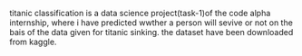 titanic classification is a data science project(task-1)of the code alpha internship, where i have predicted wwther a person will sevive or not on the bais of the data given for titanic sinking.
the dataset have been downloaded from kaggle.
